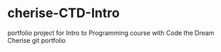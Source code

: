 # cherise-CTD-Intro
portfolio project for Intro to Programming course with Code the Dream
Cherise git portfolio